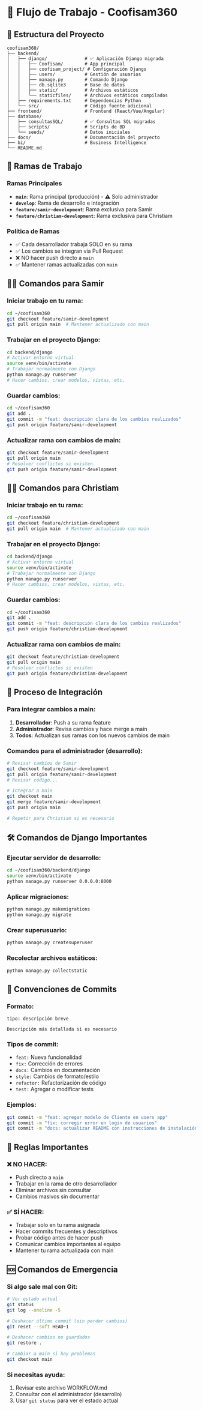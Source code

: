 # 🚀 Flujo de Trabajo - Coofisam360

## 📁 Estructura del Proyecto
```
coofisam360/
├── backend/
│   ├── django/              # ✅ Aplicación Django migrada
│   │   ├── Coofisam/        # App principal
│   │   ├── coofisam_project/ # Configuración Django  
│   │   ├── users/           # Gestión de usuarios
│   │   ├── manage.py        # Comando Django
│   │   ├── db.sqlite3       # Base de datos
│   │   ├── static/          # Archivos estáticos
│   │   └── staticfiles/     # Archivos estáticos compilados
│   ├── requirements.txt     # Dependencias Python
│   └── src/                 # Código fuente adicional
├── frontend/                # Frontend (React/Vue/Angular)
├── database/
│   ├── consultasSQL/        # ✅ Consultas SQL migradas
│   ├── scripts/             # Scripts de BD
│   └── seeds/               # Datos iniciales
├── docs/                    # Documentación del proyecto
├── bi/                      # Business Intelligence
└── README.md
```

## 🌿 Ramas de Trabajo

### Ramas Principales
- **`main`**: Rama principal (producción) - ⚠️ Solo administrador
- **`develop`**: Rama de desarrollo e integración
- **`feature/samir-development`**: Rama exclusiva para Samir
- **`feature/christiam-development`**: Rama exclusiva para Christiam

### Política de Ramas
- ✅ Cada desarrollador trabaja SOLO en su rama
- ✅ Los cambios se integran via Pull Request
- ❌ NO hacer push directo a `main`
- ✅ Mantener ramas actualizadas con `main`

## 👨‍💻 Comandos para Samir

### Iniciar trabajo en tu rama:
```bash
cd ~/coofisam360
git checkout feature/samir-development
git pull origin main  # Mantener actualizado con main
```

### Trabajar en el proyecto Django:
```bash
cd backend/django
# Activar entorno virtual
source venv/bin/activate
# Trabajar normalmente con Django
python manage.py runserver
# Hacer cambios, crear modelos, vistas, etc.
```

### Guardar cambios:
```bash
cd ~/coofisam360
git add .
git commit -m "feat: descripción clara de los cambios realizados"
git push origin feature/samir-development
```

### Actualizar rama con cambios de main:
```bash
git checkout feature/samir-development
git pull origin main
# Resolver conflictos si existen
git push origin feature/samir-development
```

## 👨‍💻 Comandos para Christiam

### Iniciar trabajo en tu rama:
```bash
cd ~/coofisam360
git checkout feature/christiam-development
git pull origin main  # Mantener actualizado con main
```

### Trabajar en el proyecto Django:
```bash
cd backend/django
# Activar entorno virtual
source venv/bin/activate
# Trabajar normalmente con Django
python manage.py runserver
# Hacer cambios, crear modelos, vistas, etc.
```

### Guardar cambios:
```bash
cd ~/coofisam360
git add .
git commit -m "feat: descripción clara de los cambios realizados"
git push origin feature/christiam-development
```

### Actualizar rama con cambios de main:
```bash
git checkout feature/christiam-development
git pull origin main
# Resolver conflictos si existen
git push origin feature/christiam-development
```

## 🔄 Proceso de Integración

### Para integrar cambios a main:
1. **Desarrollador**: Push a su rama feature
2. **Administrador**: Revisa cambios y hace merge a main
3. **Todos**: Actualizan sus ramas con los nuevos cambios de main

### Comandos para el administrador (desarrollo):
```bash
# Revisar cambios de Samir
git checkout feature/samir-development
git pull origin feature/samir-development
# Revisar código...

# Integrar a main
git checkout main
git merge feature/samir-development
git push origin main

# Repetir para Christiam si es necesario
```

## 🛠️ Comandos de Django Importantes

### Ejecutar servidor de desarrollo:
```bash
cd ~/coofisam360/backend/django
source venv/bin/activate
python manage.py runserver 0.0.0.0:8000
```

### Aplicar migraciones:
```bash
python manage.py makemigrations
python manage.py migrate
```

### Crear superusuario:
```bash
python manage.py createsuperuser
```

### Recolectar archivos estáticos:
```bash
python manage.py collectstatic
```

## 📝 Convenciones de Commits

### Formato:
```
tipo: descripción breve

Descripción más detallada si es necesario
```

### Tipos de commit:
- `feat:` Nueva funcionalidad
- `fix:` Corrección de errores  
- `docs:` Cambios en documentación
- `style:` Cambios de formato/estilo
- `refactor:` Refactorización de código
- `test:` Agregar o modificar tests

### Ejemplos:
```bash
git commit -m "feat: agregar modelo de Cliente en users app"
git commit -m "fix: corregir error en login de usuarios"
git commit -m "docs: actualizar README con instrucciones de instalación"
```

## 🚨 Reglas Importantes

### ❌ NO HACER:
- Push directo a `main`
- Trabajar en la rama de otro desarrollador
- Eliminar archivos sin consultar
- Cambios masivos sin documentar

### ✅ SÍ HACER:
- Trabajar solo en tu rama asignada
- Hacer commits frecuentes y descriptivos
- Probar código antes de hacer push
- Comunicar cambios importantes al equipo
- Mantener tu rama actualizada con main

## 🆘 Comandos de Emergencia

### Si algo sale mal con Git:
```bash
# Ver estado actual
git status
git log --oneline -5

# Deshacer último commit (sin perder cambios)
git reset --soft HEAD~1

# Deshacer cambios no guardados
git restore .

# Cambiar a main si hay problemas
git checkout main
```

### Si necesitas ayuda:
1. Revisar este archivo WORKFLOW.md
2. Consultar con el administrador (desarrollo)  
3. Usar `git status` para ver el estado actual
